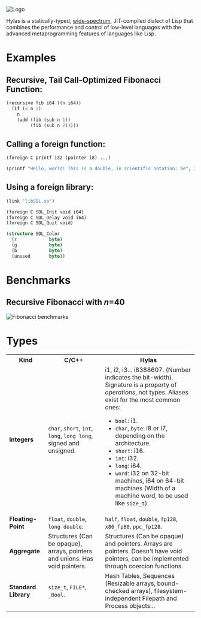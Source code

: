 ![Logo](http://eudoxia0.github.com/Hylas-Lisp/img/logo.svg)

Hylas is a statically-typed, [wide-spectrum](http://en.wikipedia.org/wiki/Wide-spectrum_language), JIT-compiled dialect of Lisp that combines the performance and control of low-level languages with the advanced metaprogramming features of languages like Lisp.

# Examples

## Recursive, Tail Call-Optimized Fibonacci Function:

```lisp
(recursive fib i64 ((n i64))
  (if (< n 2)
    n
    (add (fib (sub n 1))
         (fib (sub n 2)))))
```

## Calling a foreign function:

```lisp
(foreign C printf i32 (pointer i8) ...)

(printf "Hello, world! This is a double, in scientific notation: %e", 3.141592)
```

## Using a foreign library:

```lisp
(link "libSDL.so")

(foreign C SDL_Init void i64)
(foreign C SDL_Delay void i64)
(foreign C SDL_Quit void)

(structure SDL_Color
  (r            byte)
  (g            byte)
  (b            byte)
  (unused       byte))
```

# Benchmarks

## Recursive Fibonacci with _n_=40

![Fibonacci benchmarks](http://eudoxia0.github.com/Hylas-Lisp/img/fib.jpg)

# Types

<table>
    <tr>
        <th><strong>Kind</strong></th><th><strong>C/C++</strong></th><th><strong>Hylas</strong></th>
    </tr>
    <tr>
        <td><strong>Integers</strong></td><td><code>char</code>, <code>short</code>, <code>int</code>, <code>long</code>, <code>long long</code>, signed and unsigned.</td>
        <td>i1, i2, i3... i8388607. (Number indicates the bit-width).<br> Signature is a property of <em>operations</em>, not types.
        Aliases exist for the most common ones:
        <ul>
        <li> <code>bool</code>: i1.</li>
        <li> <code>char</code>, <code>byte</code>: i8 or i7, depending on the architecture.</li>
        <li> <code>short</code>: i16.</li>
        <li> <code>int</code>: i32.</li>
        <li> <code>long</code>: i64.</li>
        <li> <code>word</code>: i32 on 32-bit machines, i64 on 64-bit machines (Width of a machine word, to be used like <code>size_t</code>).</li>
        </ul>
        </td>
    </tr>
    <tr>
        <td><strong>Floating-Point</strong></td><td><code>float</code>, <code>double</code>, <code>long double</code>.</td>
		<td><code>half</code>, <code>float</code>, <code>double</code>, <code>fp128</code>, <code>x86_fp80</code>, <code>ppc_fp128</code>.</td>
    </tr>
    <tr>
        <td><strong>Aggregate</strong></td><td><span>Structures (Can be opaque), arrays, pointers and unions. Has void pointers.</td><td>Structures (Can be opaque) and pointers. Arrays are pointers. Doesn't have void pointers, can be implemented through coercion functions.</span></td>
    </tr>
    <tr>
        <td><strong>Standard Library</strong></td><td><code>size_t</code>, <code>FILE*</code>, <code>_Bool</code>.</td>
		<td><span>Hash Tables, Sequences (Resizable arrays, bound-checked arrays), filesystem-independent Filepath and Process objects...</span></td>
    </tr>
</table>
